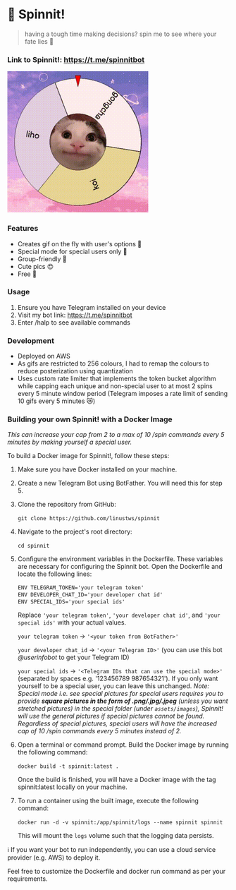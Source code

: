 # 🎡 Spinnit!

> having a tough time making decisions? spin me to see where your fate lies 💫

### Link to Spinnit!: https://t.me/spinnitbot

![demo](/assets/demo/demo.gif)

### Features
- Creates gif on the fly with user's options 🎨
- Special mode for special users only 💞
- Group-friendly 👥
- Cute pics 😍
- Free 🎉

### Usage 
1. Ensure you have Telegram installed on your device
2. Visit my bot link: https://t.me/spinnitbot
3. Enter /halp to see available commands

### Development
- Deployed on AWS
- As gifs are restricted to 256 colours, I had to remap the colours to reduce posterization using quantization
- Uses custom rate limiter that implements the token bucket algorithm while capping each unique and non-special user to at most 2 spins every 5 minute window period (Telegram imposes a rate limit of sending 10 gifs every 5 minutes 😿)

### Building your own Spinnit! with a Docker Image

_This can increase your cap from 2 to a max of 10 /spin commands every 5 minutes by making yourself a special user._

To build a Docker image for Spinnit!, follow these steps:

1. Make sure you have Docker installed on your machine.

2. Create a new Telegram Bot using BotFather. You will need this for step 5.

3. Clone the repository from GitHub:

   `git clone https://github.com/linustws/spinnit`
4. Navigate to the project's root directory:

   `cd spinnit`
5. Configure the environment variables in the Dockerfile. These variables are necessary for configuring the Spinnit bot. Open the Dockerfile and locate the following lines:

   ```
   ENV TELEGRAM_TOKEN='your telegram token'
   ENV DEVELOPER_CHAT_ID='your developer chat id'
   ENV SPECIAL_IDS='your special ids'
   ```
   
   Replace `'your telegram token'`, `'your developer chat id'`, and `'your special ids'` with your actual values.

   `your telegram token` -> `'<your token from BotFather>'`
   
   `your developer chat_id` -> `'<your Telegram ID>'` (you can use this bot _@userinfobot_ to get your Telegram ID)
   
   `your special ids` -> `'<Telegram IDs that can use the special mode>'` (separated by spaces e.g. '123456789 987654321'). If you only want yourself to be a special user, you can leave this unchanged. _Note: Special mode i.e. see special pictures for special users requires you to provide **square pictures in the form of .png/.jpg/.jpeg** (unless you want stretched pictures) in the special folder (under `assets/images`), Spinnit! will use the general pictures if special pictures cannot be found. Regardless of special pictures, special users will have the increased cap of 10 /spin commands every 5 minutes instead of 2._

6. Open a terminal or command prompt.
Build the Docker image by running the following command:

   `docker build -t spinnit:latest .`

   Once the build is finished, you will have a Docker image with the tag spinnit:latest locally on your machine.

7. To run a container using the built image, execute the following command:

   `docker run -d -v spinnit:/app/spinnit/logs --name spinnit spinnit`

   This will mount the `logs` volume such that the logging data persists.

ℹ️ If you want your bot to run independently, you can use a cloud service provider (e.g. AWS) to deploy it.

Feel free to customize the Dockerfile and docker run command as per your requirements.
